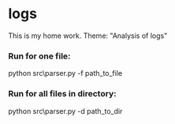 # logs
This is my home work. Theme: "Analysis of logs"

### Run for one file:

python src\parser.py -f path_to_file


### Run for all files in directory:
  
python src\parser.py -d path_to_dir
